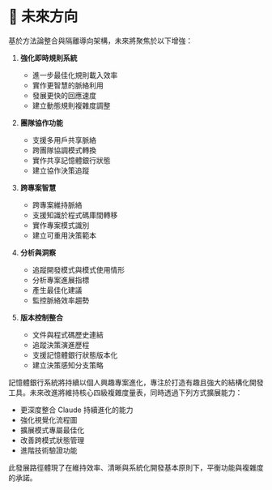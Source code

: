 # 🚀 未來方向

基於方法論整合與隔離導向架構，未來將聚焦於以下增強：

1. **強化即時規則系統**

   - 進一步最佳化規則載入效率
   - 實作更智慧的脈絡利用
   - 發展更快的回應速度
   - 建立動態規則複雜度調整

2. **團隊協作功能**

   - 支援多用戶共享脈絡
   - 跨團隊協調模式轉換
   - 實作共享記憶體銀行狀態
   - 建立協作決策追蹤

3. **跨專案智慧**

   - 跨專案維持脈絡
   - 支援知識於程式碼庫間轉移
   - 實作專案模式識別
   - 建立可重用決策範本

4. **分析與洞察**

   - 追蹤開發模式與模式使用情形
   - 分析專案進展指標
   - 產生最佳化建議
   - 監控脈絡效率趨勢

5. **版本控制整合**
   - 文件與程式碼歷史連結
   - 追蹤決策演進歷程
   - 支援記憶體銀行狀態版本化
   - 建立決策感知分支策略

記憶體銀行系統將持續以個人興趣專案進化，專注於打造有趣且強大的結構化開發工具。未來改進將維持核心四級複雜度量表，同時透過下列方式擴展能力：

- 更深度整合 Claude 持續進化的能力
- 強化視覺化流程圖
- 擴展模式專屬最佳化
- 改善跨模式狀態管理
- 進階技術驗證功能

此發展路徑體現了在維持效率、清晰與系統化開發基本原則下，平衡功能與複雜度的承諾。
